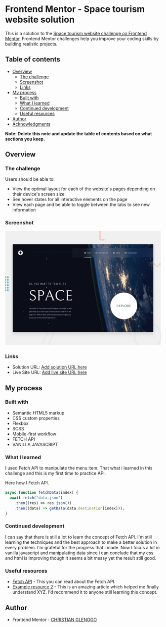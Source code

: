 # Frontend Mentor - Space tourism website solution

This is a solution to the [Space tourism website challenge on Frontend Mentor](https://www.frontendmentor.io/challenges/space-tourism-multipage-website-gRWj1URZ3). Frontend Mentor challenges help you improve your coding skills by building realistic projects.

## Table of contents

- [Overview](#overview)
  - [The challenge](#the-challenge)
  - [Screenshot](#screenshot)
  - [Links](#links)
- [My process](#my-process)
  - [Built with](#built-with)
  - [What I learned](#what-i-learned)
  - [Continued development](#continued-development)
  - [Useful resources](#useful-resources)
- [Author](#author)
- [Acknowledgments](#acknowledgments)

**Note: Delete this note and update the table of contents based on what sections you keep.**

## Overview

### The challenge

Users should be able to:

- View the optimal layout for each of the website's pages depending on their device's screen size
- See hover states for all interactive elements on the page
- View each page and be able to toggle between the tabs to see new information

### Screenshot

![](./preview.jpg)

### Links

- Solution URL: [Add solution URL here](https://your-solution-url.com)
- Live Site URL: [Add live site URL here](https://your-live-site-url.com)

## My process

### Built with

- Semantic HTML5 markup
- CSS custom properties
- Flexbox
- SCSS
- Mobile-first workflow
- FETCH API
- VANILLA JAVASCRIPT

### What I learned

I used Fetch API to manipulate the menu item. That what i learned in this challenge and this is my first time to practice API.

Here how I Fetch API.

```js
async function fetchData(index) {
  await fetch("data.json")
    .then((res) => res.json())
    .then((data) => getData(data.destination[index]));
}
```

### Continued development

I can say that there is still a lot to learn the concept of Fetch API. I'm still learning the techniques and the best approach to make a better solution in every problem. I'm grateful for the progress that i made. Now I focus a lot in vanilla javascript and manipulating data since i can conclude that my css and html is improving though it seems a bit messy yet the result still good.

### Useful resources

- [Fetch API](https://developer.mozilla.org/en-US/docs/Web/API/Fetch_API/Using_Fetch) - This you can read about the Fetch API.
- [Example resource 2](https://www.example.com) - This is an amazing article which helped me finally understand XYZ. I'd recommend it to anyone still learning this concept.

## Author

- Frontend Mentor - [CHRISTIAN GLENOGO](https://www.frontendmentor.io/profile/CHRISTIANGLENOGO)
